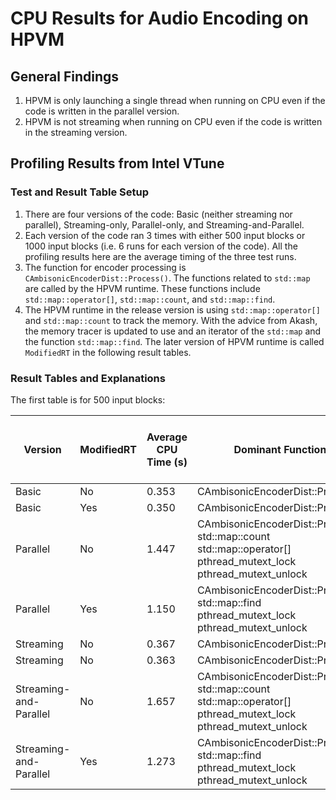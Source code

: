 
# CPU Results for Audio Encoding on HPVM

## General Findings

1. HPVM is only launching a single thread when running on CPU even if the code is written in the parallel version.
2. HPVM is not streaming when running on CPU even if the code is written in the streaming version.

## Profiling Results from Intel VTune

### Test and Result Table Setup

1. There are four versions of the code: Basic (neither streaming nor parallel), Streaming-only, Parallel-only, and Streaming-and-Parallel.
2. Each version of the code ran 3 times with either 500 input blocks or 1000 input blocks (i.e. 6 runs for each version of the code). All the profiling results here are the average timing of the three test runs.
3. The function for encoder processing is `CAmbisonicEncoderDist::Process()`. The functions related to `std::map` are called by the HPVM runtime. These functions include `std::map::operator[]`, `std::map::count`, and `std::map::find`.
4. The HPVM runtime in the release version is using `std::map::operator[]` and  `std::map::count` to track the memory. With the advice from Akash, the memory tracer is updated to use and an iterator of the `std::map` and the function `std::map::find`. The later version of HPVM runtime is called `ModifiedRT` in the following result tables.

### Result Tables and Explanations

The first table is for 500 input blocks:

| Version | ModifiedRT | Average CPU Time (s) | Dominant Function | Average Time on each Dominant Function|
|---------|------------|----------------------|-------------------|---------------------------------------|
| Basic   | No         | 0.353                | CAmbisonicEncoderDist::Process() | 313.330 |
| Basic   | Yes        | 0.350                | CAmbisonicEncoderDist::Process() | 298.003 |
| Parallel   | No         | 1.447                | CAmbisonicEncoderDist::Process() <br> std::map::count <br> std::map::operator[] <br> pthread_mutext_lock <br> pthread_mutext_unlock | 302.644 <br> 253.342 <br> 253.919 <br> 194.658 <br> 152.003 |
| Parallel   | Yes        | 1.150                | CAmbisonicEncoderDist::Process() <br> std::map::find <br> pthread_mutext_lock <br> pthread_mutext_unlock | 302.043 <br> 251.306 <br> 137.332 <br> 132.000 |
| Streaming  | No         | 0.367                | CAmbisonicEncoderDist::Process() | 316.667 |
| Streaming  | No         | 0.363                | CAmbisonicEncoderDist::Process() | 303.333 |
| Streaming-and-Parallel | No         | 1.657                | CAmbisonicEncoderDist::Process() <br> std::map::count <br> std::map::operator[] <br> pthread_mutext_lock <br> pthread_mutext_unlock | 330.000 <br> 363.997 <br> 354.000 <br> 131.338 <br> 150.001 |
| Streaming-and-Parallel | Yes        | 1.273                | CAmbisonicEncoderDist::Process() <br> std::map::find <br> pthread_mutext_lock <br> pthread_mutext_unlock | 283.333 <br> 330.675 <br> 160.668 <br> 148.002 |

